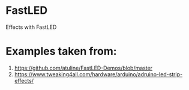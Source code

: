 # FastLED
Effects with FastLED

# Examples taken from:
1. https://github.com/atuline/FastLED-Demos/blob/master
2. https://www.tweaking4all.com/hardware/arduino/adruino-led-strip-effects/
